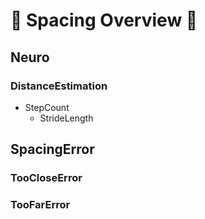 # 🔺 Spacing Overview 🔺




## Neuro

### DistanceEstimation
- StepCount
    - StrideLength


## SpacingError

### TooCloseError
### TooFarError





